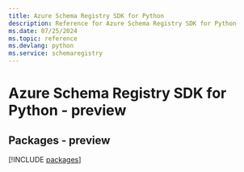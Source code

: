 ```yaml
---
title: Azure Schema Registry SDK for Python
description: Reference for Azure Schema Registry SDK for Python
ms.date: 07/25/2024
ms.topic: reference
ms.devlang: python
ms.service: schemaregistry
---
```

# Azure Schema Registry SDK for Python - preview
## Packages - preview
[!INCLUDE [packages](schema-registry-index.md)]
